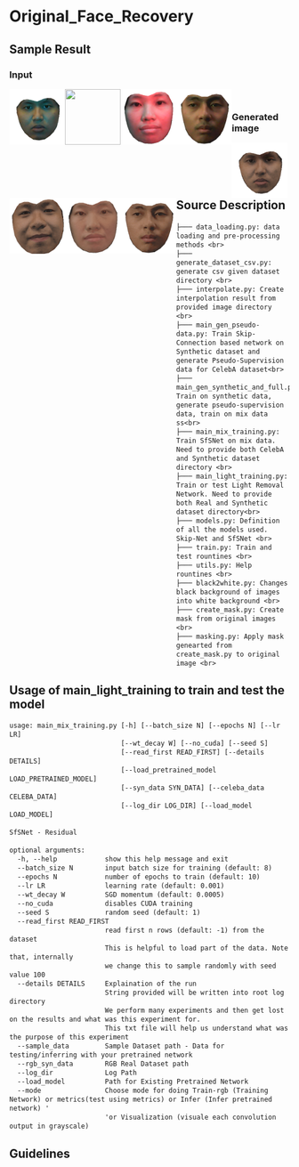 # Original_Face_Recovery

## Sample Result
### Input
<img align="left" width="100" height="100" src="https://github.com/RichardoTiono/Original_Face_Recovery/blob/main/sample_result/input/21_0_b_mask.png">
<img align="left" width="100" height="100" src="https://github.com/RichardoTiono/Original_Face_Recovery/blob/main/sample_result/input/22_0_b_mask.png">
<img align="left" width="100" height="100" src="https://github.com/RichardoTiono/Original_Face_Recovery/blob/main/sample_result/input/25_4_r_mask.png">
<img align="left" width="100" height="100" src="https://github.com/RichardoTiono/Original_Face_Recovery/blob/main/sample_result/input/26_2_g_mask.png"><br/>

### Generated image
<img align="left" width="100" height="100" src="https://github.com/RichardoTiono/Original_Face_Recovery/blob/main/sample_result/result/21_0_b_mask.png">
<img align="left" width="100" height="100" src="https://github.com/RichardoTiono/Original_Face_Recovery/blob/main/sample_result/result/22_0_b_mask.png">
<img align="left" width="100" height="100" src="https://github.com/RichardoTiono/Original_Face_Recovery/blob/main/sample_result/result/25_4_r_mask.png">
<img align="left" width="100" height="100" src="https://github.com/RichardoTiono/Original_Face_Recovery/blob/main/sample_result/result/26_2_g_mask.png"><br/>

## Source Description
```
├─── data_loading.py: data loading and pre-processing methods <br>
├─── generate_dataset_csv.py: generate csv given dataset directory <br>
├─── interpolate.py: Create interpolation result from provided image directory <br>
├─── main_gen_pseudo-data.py: Train Skip-Connection based network on Synthetic dataset and generate Pseudo-Supervision data for CelebA dataset<br>
├─── main_gen_synthetic_and_full.py: Train on synthetic data, generate pseudo-supervision data, train on mix data ss<br>
├─── main_mix_training.py: Train SfSNet on mix data. Need to provide both CelebA and Synthetic dataset directory <br>
├─── main_light_training.py: Train or test Light Removal Network. Need to provide both Real and Synthetic dataset directory<br>
├─── models.py: Definition of all the models used. Skip-Net and SfSNet <br>
├─── train.py: Train and test rountines <br>
├─── utils.py: Help rountines <br>
├─── black2white.py: Changes black background of images into white background <br>
├─── create_mask.py: Create mask from original images <br>
├─── masking.py: Apply mask genearted from create_mask.py to original image <br>
```

## Usage of main_light_training to train and test the model
```
usage: main_mix_training.py [-h] [--batch_size N] [--epochs N] [--lr LR]
                            [--wt_decay W] [--no_cuda] [--seed S]
                            [--read_first READ_FIRST] [--details DETAILS]
                            [--load_pretrained_model LOAD_PRETRAINED_MODEL]
                            [--syn_data SYN_DATA] [--celeba_data CELEBA_DATA]
                            [--log_dir LOG_DIR] [--load_model LOAD_MODEL]

SfSNet - Residual

optional arguments:
  -h, --help            show this help message and exit
  --batch_size N        input batch size for training (default: 8)
  --epochs N            number of epochs to train (default: 10)
  --lr LR               learning rate (default: 0.001)
  --wt_decay W          SGD momentum (default: 0.0005)
  --no_cuda             disables CUDA training
  --seed S              random seed (default: 1)
  --read_first READ_FIRST
                        read first n rows (default: -1) from the dataset
                        This is helpful to load part of the data. Note that, internally
                        we change this to sample randomly with seed value 100
  --details DETAILS     Explaination of the run
                        String provided will be written into root log directory
                        We perform many experiments and then get lost on the results and what was this experiment for.
                        This txt file will help us understand what was the purpose of this experiment
  --sample_data         Sample Dataset path - Data for testing/inferring with your pretrained network
  --rgb_syn_data        RGB Real Dataset path
  --log_dir             Log Path
  --load_model          Path for Existing Pretrained Network
  --mode                Choose mode for doing Train-rgb (Training Network) or metrics(test using metrics) or Infer (Infer pretrained network) '
                        'or Visualization (visuale each convolution output in grayscale)
```

## Guidelines
```

```